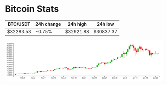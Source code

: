 # Bitcoin Stats

BTC/USDT|24h change|24h high|24h low|
|---|---|---|---|
|$32283.53|-0.75%|$32921.88|$30837.37|

<img src="./chart.svg">
